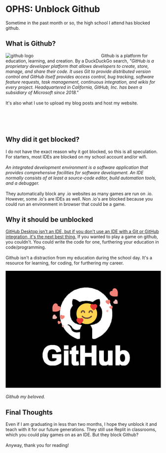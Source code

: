 # OPHS: Unblock Github
Sometime in the past month or so, the high school I attend has blocked github. 

## What is Github?
<img src="https://external-content.duckduckgo.com/iu/?u=https%3A%2F%2Fcdn.pixabay.com%2Fphoto%2F2022%2F01%2F30%2F13%2F33%2Fgithub-6980894_1280.png&f=1&nofb=1&ipt=06d5abf300b656e2f65f0a90988daa54d1c988856df3695bd57fa18fb5a69fe9&ipo=images" alt="github logo" style= "float: left; padding-right:10px" width="300"/> Github is a platform for education, learning, and creation. By a DuckDuckGo search, *"GitHub is a proprietary developer platform that allows developers to create, store, manage, and share their code. 
It uses Git to provide distributed version control and GitHub itself provides access control, bug tracking, software feature requests, task management, continuous integration, and wikis for every project. 
Headquartered in California, GitHub, Inc. has been a subsidiary of Microsoft since 2018."* <br><br>
It's also what I use to upload my blog posts and host my website. <br><br><br><br><br>

## Why did it get blocked?
I do not have the exact reason why it got blocked, so this is all speculation. For starters, most IDEs are blocked on my school account and/or wifi. <br><br>
*An integrated development environment is a software application that provides comprehensive facilities for software development. An IDE normally consists of at least a source-code editor, build automation tools, and a debugger.* <br><br>
They automatically block any .io websites as many games are run on .io. However, some .io's are IDEs as well. Non .io's are blocked because you could run an environment in browser that could be a game. 

## Why it should be unblocked
[GitHub Desktop isn't an IDE, but if you don't use an IDE with a Git or GitHub integration, it's the next best thing.](https://github.blog/developer-skills/github/learn-how-to-use-github-with-your-favorite-ide/#:~:text=GitHub%20Desktop%20isn't%20an,%2C%20Electron%2Dbased%20Desktop%20App.) If you wanted to play a game on github, you couldn't. You could write the code for one, furthering your education in code/programming.  <br><br>
Github isn't a distraction from my education during the school day. It's a resource for learning, for coding, for furthering my career. <br><br>
<img src="https://github.com/CaptainSapphire/PH-s-Blog/blob/main/assets/March%202025/Untitled%20drawing.png?raw=true" alt="github logo" width="600"/><br><br>
*Github my beloved.*

## Final Thoughts
Even if I am graduating in less than two months, I hope they unblock it and teach with it for our future generations. They still use Replit in classrooms, which you could play games on as an IDE. But they block Github?<br><br>
Anyway, thank you for reading! 

